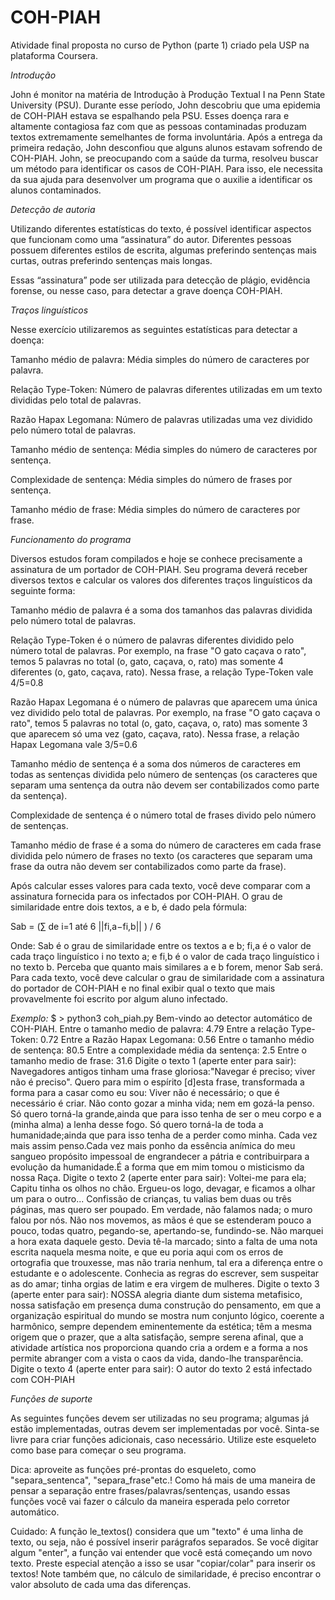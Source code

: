 # COH-PIAH
Atividade final proposta no curso de Python (parte 1) criado pela USP na plataforma Coursera.

*Introdução*

John é monitor na matéria de Introdução à Produção Textual I na Penn State University (PSU). Durante esse período, John descobriu que uma epidemia de COH-PIAH estava se espalhando pela PSU. Esses doença rara e altamente contagiosa faz com que as pessoas contaminadas produzam textos extremamente semelhantes de forma involuntária. Após a entrega da primeira redação, John desconfiou que alguns alunos estavam sofrendo de COH-PIAH. John, se preocupando com a saúde da turma, resolveu buscar um método para identificar os casos de COH-PIAH. Para isso, ele necessita da sua ajuda para desenvolver um programa que o auxilie a identificar os alunos contaminados.

*Detecção de autoria*

Utilizando diferentes estatísticas do texto, é possível identificar aspectos que funcionam como uma “assinatura” do autor. Diferentes pessoas possuem diferentes estilos de escrita, algumas preferindo sentenças mais curtas, outras preferindo sentenças mais longas.

Essas “assinatura” pode ser utilizada para detecção de plágio, evidência forense, ou nesse caso, para detectar a grave doença COH-PIAH.

*Traços linguísticos*

Nesse exercício utilizaremos as seguintes estatísticas para detectar a doença:

Tamanho médio de palavra: Média simples do número de caracteres por palavra.

Relação Type-Token: Número de palavras diferentes utilizadas em um texto divididas pelo total de palavras.

Razão Hapax Legomana: Número de palavras utilizadas uma vez dividido pelo número total de palavras.

Tamanho médio de sentença: Média simples do número de caracteres por sentença.

Complexidade de sentença: Média simples do número de frases por sentença.

Tamanho médio de frase: Média simples do número de caracteres por frase.

*Funcionamento do programa*

Diversos estudos foram compilados e hoje se conhece precisamente a assinatura de um portador de COH-PIAH. Seu programa deverá receber diversos textos e calcular os valores dos diferentes traços linguísticos da seguinte forma:

Tamanho médio de palavra é a soma dos tamanhos das palavras dividida pelo número total de palavras.

Relação Type-Token é o número de palavras diferentes dividido pelo número total de palavras. Por exemplo, na frase "O gato caçava o rato", temos 5 palavras no total (o, gato, caçava, o, rato) mas somente 4 diferentes (o, gato, caçava, rato). Nessa frase, a relação Type-Token vale 4/5=0.8

Razão Hapax Legomana é o número de palavras que aparecem uma única vez dividido pelo total de palavras. Por exemplo, na frase "O gato caçava o rato", temos 5 palavras no total (o, gato, caçava, o, rato) mas somente 3 que aparecem só uma vez (gato, caçava, rato). Nessa frase, a relação Hapax Legomana vale 3/5=0.6

Tamanho médio de sentença é a soma dos números de caracteres em todas as sentenças dividida pelo número de sentenças (os caracteres que separam uma sentença da outra não devem ser contabilizados como parte da sentença).

Complexidade de sentença é o número total de frases divido pelo número de sentenças.

Tamanho médio de frase é a soma do número de caracteres em cada frase dividida pelo número de frases no texto (os caracteres que separam uma frase da outra não devem ser contabilizados como parte da frase).

Após calcular esses valores para cada texto, você deve comparar com a assinatura fornecida para os infectados por COH-PIAH. O grau de similaridade entre dois textos, a e b, é dado pela fórmula:

Sab = (∑ de i=1 até 6 ||fi,a−fi,b|| ) / 6

Onde:
Sab é o grau de similaridade entre os textos a e b;
fi,a é o valor de cada traço linguístico i no texto a; e
fi,b é o valor de cada traço linguístico i no texto b.
Perceba que quanto mais similares a e b forem, menor Sab será. Para cada texto, você deve calcular o grau de similaridade com a assinatura do portador de COH-PIAH e no final exibir qual o texto que mais provavelmente foi escrito por algum aluno infectado.

*Exemplo:*
$ > python3 coh_piah.py
Bem-vindo ao detector automático de COH-PIAH.
Entre o tamanho medio de palavra: 4.79
Entre a relação Type-Token: 0.72
Entre a Razão Hapax Legomana: 0.56
Entre o tamanho médio de sentença: 80.5
Entre a complexidade média da sentença: 2.5
Entre o tamanho medio de frase: 31.6
Digite o texto 1 (aperte enter para sair): Navegadores antigos tinham uma frase 
gloriosa:"Navegar é preciso; viver não é preciso". Quero para mim o espírito 
[d]esta frase, transformada a forma para a casar como eu sou: Viver não é 
necessário; o que é necessário é criar. Não conto gozar a minha vida; nem em 
gozá-la penso. Só quero torná-la grande,ainda que para isso tenha de ser o meu 
corpo e a (minha alma) a lenha desse fogo. Só quero torná-la de toda a 
humanidade;ainda que para isso tenha de a perder como minha. Cada vez mais assim 
penso.Cada vez mais ponho da essência anímica do meu sangueo propósito impessoal 
de engrandecer a pátria e contribuirpara a evolução da humanidade.É a forma que 
em mim tomou o misticismo da nossa Raça.
Digite o texto 2 (aperte enter para sair): Voltei-me para ela; Capitu tinha os 
olhos no chão. Ergueu-os logo, devagar, e ficamos a olhar um para o outro... 
Confissão de crianças, tu valias bem duas ou três páginas, mas quero ser 
poupado. Em verdade, não falamos nada; o muro falou por nós. Não nos movemos, as 
mãos é que se estenderam pouco a pouco, todas quatro, pegando-se, apertando-se, 
fundindo-se. Não marquei a hora exata daquele gesto. Devia tê-la marcado; sinto 
a falta de uma nota escrita naquela mesma noite, e que eu poria aqui com os 
erros de ortografia que trouxesse, mas não traria nenhum, tal era a diferença 
entre o estudante e o adolescente. Conhecia as regras do escrever, sem suspeitar 
as do amar; tinha orgias de latim e era virgem de mulheres. 
Digite o texto 3 (aperte enter para sair): NOSSA alegria diante dum sistema 
metafisico, nossa satisfação em presença duma construção do pensamento, em que a 
organização espiritual do mundo se mostra num conjunto lógico, coerente a 
harmônico, sempre dependem eminentemente da estética; têm a mesma origem que o 
prazer, que a alta satisfação, sempre serena afinal, que a atividade artística 
nos proporciona quando cria a ordem e a forma a nos permite abranger com a vista 
o caos da vida, dando-lhe transparência.
Digite o texto 4 (aperte enter para sair):
O autor do texto 2 está infectado com COH-PIAH

*Funções de suporte*

As seguintes funções devem ser utilizadas no seu programa; algumas já estão implementadas, outras devem ser implementadas por você. Sinta-se livre para criar funções adicionais, caso necessário. Utilize este esqueleto como base para começar o seu programa.

Dica: aproveite as funções pré-prontas do esqueleto, como "separa_sentenca", "separa_frase"etc.! Como há mais de uma maneira de pensar a separação entre frases/palavras/sentenças, usando essas funções você vai fazer o cálculo da maneira esperada pelo corretor automático.

Cuidado: A função le_textos() considera que um "texto" é uma linha de texto, ou seja, não é possível inserir parágrafos separados. Se você digitar algum "enter", a função vai entender que você está começando um novo texto. Preste especial atenção a isso se usar "copiar/colar" para inserir os textos! Note também que, no cálculo de similaridade, é preciso encontrar o valor absoluto de cada uma das diferenças.
